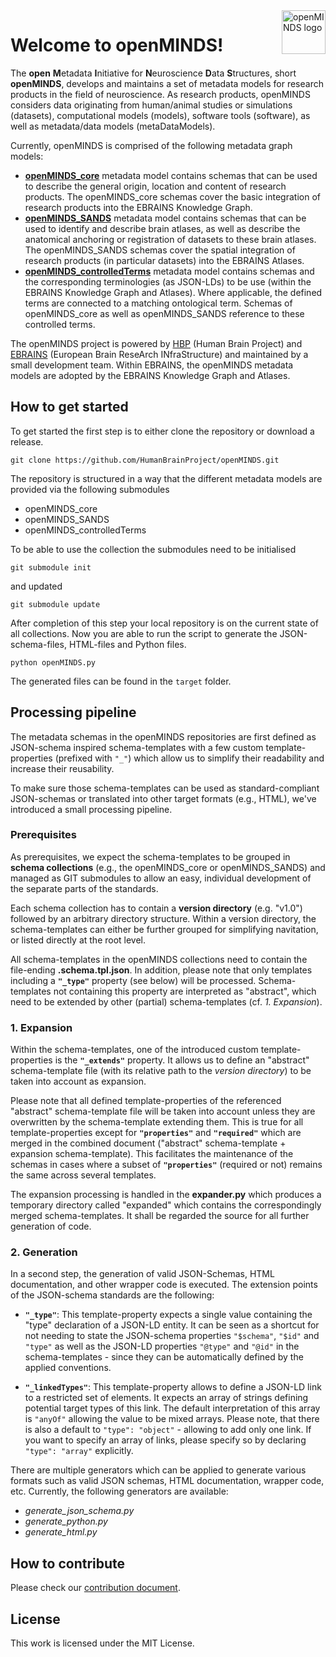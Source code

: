 <a href="https://github.com/HumanBrainProject/openMINDS/blob/v1/img/openMINDS_logo.png">
    <img src="https://github.com/HumanBrainProject/openMINDS/blob/v1/img/openMINDS_logo.png" alt="openMINDS logo" title="openMINDS" align="right" height="70" />
</a>

# Welcome to openMINDS!

The **open** **M**etadata **I**nitiative for **N**euroscience **D**ata **S**tructures, short **openMINDS**, develops and maintains a set of metadata models for research products in the field of neuroscience. As research products, openMINDS considers data originating from human/animal studies or simulations (datasets), computational models (models), software tools (software), as well as metadata/data models (metaDataModels).

Currently, openMINDS is comprised of the following metadata graph models:  
- [**openMINDS_core**](https://github.com/HumanBrainProject/openMINDS_core) metadata model contains schemas that can be used to describe the general origin, location and content of research products. The openMINDS_core schemas cover the basic integration of research products into the EBRAINS Knowledge Graph.
- [**openMINDS_SANDS**](https://github.com/HumanBrainProject/openMINDS_SANDS) metadata model contains schemas that can be used to identify and describe brain atlases, as well as describe the anatomical anchoring or registration of datasets to these brain atlases. The openMINDS_SANDS schemas cover the spatial integration of research products (in particular datasets) into the EBRAINS Atlases.
- [**openMINDS_controlledTerms**](https://github.com/HumanBrainProject/openMINDS_controlledTerms) metadata model contains schemas and the corresponding terminologies (as JSON-LDs) to be use (within the EBRAINS Knowledge Graph and Atlases). Where applicable, the defined terms are connected to a matching ontological term. Schemas of openMINDS_core as well as openMINDS_SANDS reference to these controlled terms.

The openMINDS project is powered by [HBP](https://www.humanbrainproject.eu) (Human Brain Project) and [EBRAINS](https://ebrains.eu/) (European Brain ReseArch INfraStructure) and maintained by a small development team. Within EBRAINS, the openMINDS metadata models are adopted by the EBRAINS Knowledge Graph and Atlases.

## How to get started
To get started the first step is to either clone the repository or download a
release.

    git clone https://github.com/HumanBrainProject/openMINDS.git

The repository is structured in a way that the different metadata models are provided via the following submodules
* openMINDS_core
* openMINDS_SANDS
* openMINDS_controlledTerms

To be able to use the collection the submodules need to be initialised

    git submodule init

and updated

    git submodule update

After completion of this step your local repository is on the current state of
all collections.
Now you are able to run the script to generate the JSON-schema-files,
HTML-files and Python files.

    python openMINDS.py

The generated files can be found in the `target` folder.

## Processing pipeline
The metadata schemas in the openMINDS repositories are first defined as JSON-schema inspired schema-templates with a few custom template-properties (prefixed with `"_"`) which allow us to simplify their readability and increase their reusability.

To make sure those schema-templates can be used as standard-compliant JSON-schemas or translated into other target formats (e.g., HTML), we've introduced a small processing pipeline.

### Prerequisites
As prerequisites, we expect the schema-templates to be grouped in **schema collections** (e.g., the openMINDS_core or openMINDS_SANDS) and managed as GIT submodules to allow an easy, individual development of the separate parts of the standards.

Each schema collection has to contain a **version directory** (e.g. "v1.0") followed by an arbitrary directory structure. Within a version directory, the schema-templates can either be further grouped for simplifying navitation, or listed directly at the root level.

All schema-templates in the openMINDS collections need to contain the file-ending **.schema.tpl.json**. In addition, please note that only templates including a **`"_type"`** property (see below) will be processed. Schema-templates not containing this property are interpreted as "abstract", which need to be extended by other (partial) schema-templates (cf. *1. Expansion*).

### 1. Expansion
Within the schema-templates, one of the introduced custom template-properties is the **`"_extends"`** property. It allows us to define an "abstract" schema-template file (with its relative path to the *version directory*) to be taken into account as expansion.

Please note that all defined template-properties of the referenced "abstract" schema-template file will be taken into account unless they are overwritten by the schema-template extending them. This is true for all template-properties except for **`"properties"`** and **`"required"`** which are merged in the combined document ("abstract" schema-template + expansion schema-template). This facilitates the maintenance of the schemas in cases where a subset of **`"properties"`** (required or not) remains the same across several templates.

The expansion processing is handled in the **expander.py** which produces a temporary directory called "expanded" which contains the correspondingly merged schema-templates. It shall be regarded the source for all further generation of code.

### 2. Generation
In a second step, the generation of valid JSON-Schemas, HTML documentation, and other wrapper code is executed. The extension points of the JSON-schema standards are the following:

- **`"_type"`**: This template-property expects a single value containing the "type" declaration of a JSON-LD entity. It can be seen as a shortcut for not needing to state the JSON-schema properties `"$schema"`, `"$id"` and `"type"` as well as the JSON-LD properties `"@type"` and `"@id"` in the schema-templates - since they can be automatically defined by the applied conventions.

- **`"_linkedTypes"`**: This template-property allows to define a JSON-LD link to a restricted set of elements. It expects an array of strings defining potential target types of this link. The default interpretation of this array is `"anyOf"` allowing the value to be mixed arrays. Please note, that there is also a default to `"type": "object"` - allowing to add only one link. If you want to specify an array of links, please specify so by declaring `"type": "array"` explicitly.


There are multiple generators which can be applied to generate various formats such as valid JSON schemas, HTML documentation, wrapper code, etc.
Currently, the following generators are available:

- *generate_json_schema.py*
- *generate_python.py*
- *generate_html.py*

## How to contribute
Please check our [contribution document](./CONTRIBUTING.md).

## License
This work is licensed under the MIT License.
